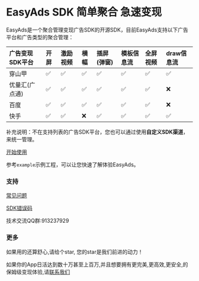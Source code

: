 # EasyAds SDK 简单聚合 急速变现

EasyAds是一个聚合管理变现广告SDK的开源SDK，目前EasyAds支持以下广告平台和广告类型的聚合管理：

| 广告变现SDK平台| 开屏 | 激励视频 | 横幅| 插屏(弹窗) | 模板信息流 | 全屏视频 | draw信息流
|:-------------|:---------------|  :---------------|  :---------------|  :---------------|  :---------------|  :---------------|   :---------------|  
| 穿山甲|✅ |✅ |✅ |✅|✅|✅  |✅
| 优量汇(广点通)  |✅ |✅ |✅ |✅ |✅ |✅ |❌
| 百度 |✅ |✅ |✅ | ✅ | ✅ | ✅ |❌
| 快手 |✅ |✅ | ❌ | ✅ | ✅ | ✅|✅

补充说明：不在支持列表的广告SDK平台，您也可以通过使用**自定义SDK渠道**，来统一管理。

[开始使用](https://github.com/bayescom/EasyAds-Android/wiki/%E5%BC%80%E5%A7%8B%E4%BD%BF%E7%94%A8)

参考`example`示例工程，可以让您快速了解体验EasyAds。

### 支持

[常见问题](https://github.com/bayescom/EasyAds-Android/wiki/%E5%B8%B8%E8%A7%81%E9%97%AE%E9%A2%98FAQ)

[SDK错误码](https://github.com/bayescom/EasyAds-Android/wiki/%E5%BC%80%E5%A7%8B%E4%BD%BF%E7%94%A8#31-%E9%94%99%E8%AF%AF%E7%A0%81)

技术交流QQ群:913237929 

### 更多

如果用的还算舒心,请给个star, 您的star是我们前进的动力！

如果你的App日活达到数十万甚至上百万,并且想要拥有更完美,更高效,更安全,的保姆级变现体验,请[联系我们](http://www.bayescom.com/)
